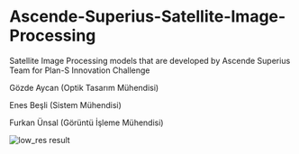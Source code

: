 # Ascende-Superius-Satellite-Image-Processing
Satellite Image Processing models that are developed by Ascende Superius Team for Plan-S Innovation Challenge

Gözde Aycan (Optik Tasarım Mühendisi)

Enes Beşli (Sistem Mühendisi)

Furkan Ünsal (Görüntü İşleme Mühendisi)


![low_res result](https://user-images.githubusercontent.com/89701935/188972440-3c31224e-7185-4cda-a6a2-88da8bafc09f.png)

